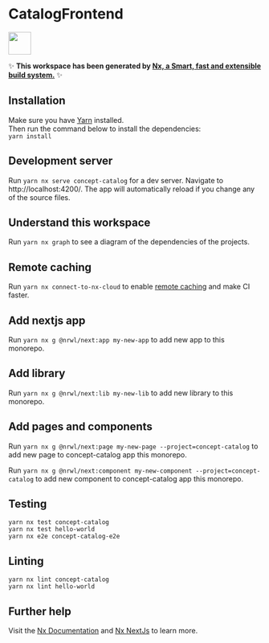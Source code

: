 # CatalogFrontend

<a alt="Nx logo" href="https://nx.dev" target="_blank" rel="noreferrer"><img src="https://raw.githubusercontent.com/nrwl/nx/master/images/nx-logo.png" width="45"></a>

✨ **This workspace has been generated by [Nx, a Smart, fast and extensible build system.](https://nx.dev)** ✨

## Installation

Make sure you have [Yarn](https://yarnpkg.com/getting-started/install) installed.  
Then run the command below to install the dependencies:  
`yarn install`

## Development server

Run `yarn nx serve concept-catalog` for a dev server. Navigate to http://localhost:4200/. The app will automatically reload if you change any of the source files.

## Understand this workspace

Run `yarn nx graph` to see a diagram of the dependencies of the projects.

## Remote caching

Run `yarn nx connect-to-nx-cloud` to enable [remote caching](https://nx.app) and make CI faster.

## Add nextjs app

Run `yarn nx g @nrwl/next:app my-new-app` to add new app to this monorepo.

## Add library

Run `yarn nx g @nrwl/next:lib my-new-lib` to add new library to this monorepo.

## Add pages and components

Run `yarn nx g @nrwl/next:page my-new-page --project=concept-catalog` to add new page to concept-catalog app this monorepo.

Run `yarn nx g @nrwl/next:component my-new-component --project=concept-catalog` to add new component to concept-catalog app this monorepo.

## Testing

```
yarn nx test concept-catalog
yarn nx test hello-world
yarn nx e2e concept-catalog-e2e
```

## Linting

```
yarn nx lint concept-catalog
yarn nx lint hello-world
```

## Further help

Visit the [Nx Documentation](https://nx.dev) and [Nx NextJs](https://nx.dev/packages/next) to learn more.
